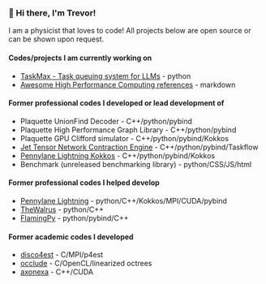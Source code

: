 ### 👋 Hi there, I'm **Trevor**!

I am a physicist that loves to code! All projects below are open source or can be shown upon request.

#### Codes/projects I am currently working on
- [TaskMax - Task queuing system for LLMs](https://github.com/MindKingAI/taskmax) - python
- [Awesome High Performance Computing references](https://github.com/trevor-vincent/awesome-high-performance-computing) - markdown

#### Former professional codes I developed or lead development of
- Plaquette UnionFind Decoder - C++/python/pybind
- Plaquette High Performance Graph Library - C++/python/pybind
- Plaquette GPU Clifford simulator - C++/python/pybind/Kokkos
- [Jet Tensor Network Contraction Engine](https://github.com/XanaduAI/jet) - C++/python/pybind/Taskflow
- [Pennylane Lightning Kokkos](https://github.com/PennyLaneAI/pennylane-lightning-kokkos) - C++/python/pybind/Kokkos
- Benchmark (unreleased benchmarking library) - python/CSS/JS/html

#### Former professional codes I helped develop
- [Pennylane Lightning](https://github.com/PennylaneAI/pennylane-lightning) - python/C++/Kokkos/MPI/CUDA/pybind
- [TheWalrus](https://github.com/XanaduAI/thewalrus) - python/C++
- [FlamingPy](https://github.com/XanaduAI/flamingpy) - python/pybind/C++

#### Former academic codes I developed
- [disco4est](https://github.com/trevor-vincent/disco4est) - C/MPI/p4est
- [occlude](https://github.com/trevor-vincent/occlude) - C/OpenCL/linearized octrees
- [axonexa](https://github.com/trevor-vincent/axonexa) - C++/CUDA
